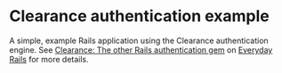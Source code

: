 # Clearance authentication example

A simple, example Rails application using the Clearance authentication engine.
See [Clearance: The other Rails authentication
gem](http://everydayrails.com/2016/01/23/clearance-rails-authentication.html) on
[Everyday Rails](http://everydayrails.com/) for more details.
